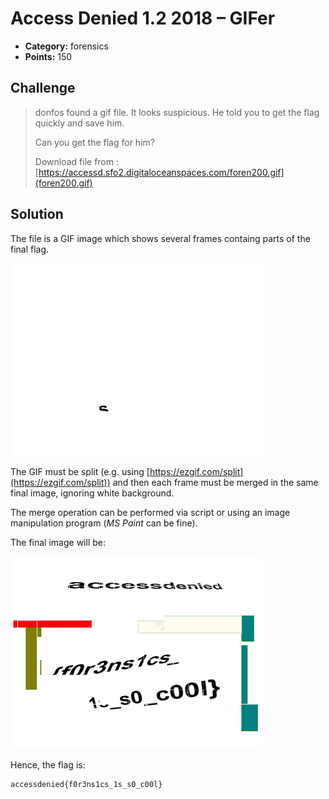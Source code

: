 # Access Denied 1.2 2018 – GIFer 

* **Category:** forensics
* **Points:** 150

## Challenge

> donfos found a gif file. It looks suspicious. He told you to get the flag quickly and save him.
>
> Can you get the flag for him?
>
> Download file from : [https://accessd.sfo2.digitaloceanspaces.com/foren200.gif](foren200.gif)

## Solution

The file is a GIF image which shows several frames containg parts of the final flag.

![foren200.gif](foren200.gif)

The GIF must be split (e.g. using [https://ezgif.com/split](https://ezgif.com/split)) and then each frame must be merged in the same final image, ignoring white background.

The merge operation can be performed via script or using an image manipulation program (*MS Paint* can be fine).

The final image will be:

![foren200.png](foren200.png)

Hence, the flag is:

```
accessdenied{f0r3ns1cs_1s_s0_c00l}
```